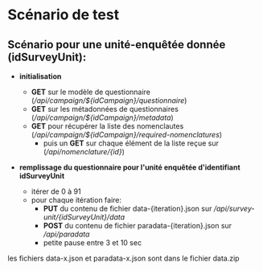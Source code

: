 # Scénario de test

## Scénario pour une unité-enquêtée donnée (idSurveyUnit):

- **initialisation**

  - **GET** sur le modèle de questionnaire (_/api/campaign/${idCampaign}/questionnaire_)
  - **GET** sur les métadonnées de questionnaires (_/api/campaign/${idCampaign}/metadata_)
  - **GET** pour récupérer la liste des nomenclautes (_/api/campaign/${idCampaign}/required-nomenclatures_)
    - puis un **GET** sur chaque élément de la liste reçue sur (_/api/nomenclature/{id}_)

- **remplissage du questionnaire pour l'unité enquêtée d'identifiant idSurveyUnit**
  - itérer de 0 à 91
  - pour chaque itération faire:
    - **PUT** du contenu de fichier data-{iteration}.json sur _/api/survey-unit/{idSurveyUnit}/data_
    - **POST** du contenu de fichier paradata-{iteration}.json sur _/api/paradata_
    - petite pause entre 3 et 10 sec

les fichiers data-x.json et paradata-x.json sont dans le fichier data.zip
